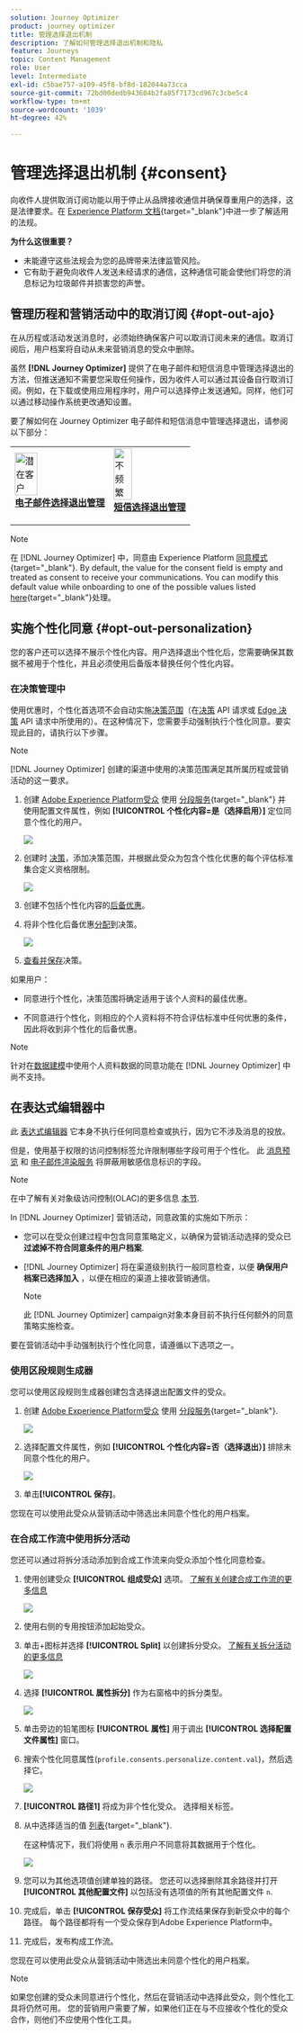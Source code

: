 ```yaml
---
solution: Journey Optimizer
product: journey optimizer
title: 管理选择退出机制
description: 了解如何管理选择退出机制和隐私
feature: Journeys
topic: Content Management
role: User
level: Intermediate
exl-id: c5bae757-a109-45f8-bf8d-182044a73cca
source-git-commit: 72bd00dedb943604b2fa85f7173cd967c3cbe5c4
workflow-type: tm+mt
source-wordcount: '1039'
ht-degree: 42%

---
```


# 管理选择退出机制 {#consent}

向收件人提供取消订阅功能以用于停止从品牌接收通信并确保尊重用户的选择，这是法律要求。在 [Experience Platform 文档](https://experienceleague.adobe.com/docs/experience-platform/privacy/regulations/overview.html?lang=zh-Hans#regulations){target="_blank"}中进一步了解适用的法规。

**为什么这很重要？**

* 未能遵守这些法规会为您的品牌带来法律监管风险。
* 它有助于避免向收件人发送未经请求的通信，这种通信可能会使他们将您的消息标记为垃圾邮件并损害您的声誉。

## 管理历程和营销活动中的取消订阅 {#opt-out-ajo}

在从历程或活动发送消息时，必须始终确保客户可以取消订阅未来的通信。取消订阅后，用户档案将自动从未来营销消息的受众中删除。

虽然 **[!DNL Journey Optimizer]** 提供了在电子邮件和短信消息中管理选择退出的方法，但推送通知不需要您采取任何操作，因为收件人可以通过其设备自行取消订阅。例如，在下载或使用应用程序时，用户可以选择停止发送通知。同样，他们可以通过移动操作系统更改通知设置。

要了解如何在 Journey Optimizer 电子邮件和短信消息中管理选择退出，请参阅以下部分：

<table style="table-layout:fixed"><tr style="border: 0;">
<td>
<a href="../email/email-opt-out.md">
<img alt="潜在客户" src="../assets/do-not-localize/privacy-email-optout.jpeg" width="50%">
</a>
<div><a href="../email/email-opt-out.md"><strong>电子邮件选择退出管理</strong>
</div>
<p>
</td>
<td>
<a href="../sms/sms-opt-out.md">
<img alt="不频繁" src="../assets/do-not-localize/privacy-sms-opt-out.jpeg" width="50%">
</a>
<div>
<a href="../sms/sms-opt-out.md"><strong>短信选择退出管理</strong></a>
</div>
<p></td>
</tr></table>

>[!NOTE]
>
>在 [!DNL Journey Optimizer] 中，同意由 Experience Platform [同意模式](https://experienceleague.adobe.com/docs/experience-platform/xdm/field-groups/profile/consents.html?lang=zh-Hans){target="_blank"}. By default, the value for the consent field is empty and treated as consent to receive your communications. You can modify this default value while onboarding to one of the possible values listed [here](https://experienceleague.adobe.com/docs/experience-platform/xdm/data-types/consents.html?lang=zh-Hans#choice-values){target="_blank"}处理。

## 实施个性化同意 {#opt-out-personalization}

您的客户还可以选择不展示个性化内容。用户选择退出个性化后，您需要确保其数据不被用于个性化，并且必须使用后备版本替换任何个性化内容。

### 在决策管理中

使用优惠时，个性化首选项不会自动实施[决策范围](../offers/offer-activities/create-offer-activities.md#add-decision-scopes)（在[决策](../offers/api-reference/offer-delivery-api/decisioning-api.md) API 请求或 [Edge 决策](../offers/api-reference/offer-delivery-api/edge-decisioning-api.md) API 请求中所使用的）。在这种情况下，您需要手动强制执行个性化同意。要实现此目的，请执行以下步骤。

>[!NOTE]
>
>[!DNL Journey Optimizer] 创建的渠道中使用的决策范围满足其所属历程或营销活动的这一要求。

1. 创建 [Adobe Experience Platform受众](../audience/access-audiences.md) 使用 [分段服务](https://experienceleague.adobe.com/docs/experience-platform/segmentation/ui/overview.html){target="_blank"} 并使用配置文件属性，例如 **[!UICONTROL 个性化内容=是（选择启用）]** 定位同意个性化的用户。

   ![](assets/perso-consent-od-audience.png)

1. 创建时 [决策](../offers/offer-activities/create-offer-activities.md)，添加决策范围，并根据此受众为包含个性化优惠的每个评估标准集合定义资格限制。

   ![](assets/perso-consent-od-audience-decision.png)

1. 创建不包括个性化内容的[后备优惠](../offers/offer-library/creating-fallback-offers.md)。

1. 将非个性化后备优惠[分配](../offers/offer-activities/create-offer-activities.md#add-fallback)到决策。

   ![](assets/perso-consent-od-audience-fallback.png)

1. [查看并保存](../offers/offer-activities/create-offer-activities.md#review)决策。

如果用户：

* 同意进行个性化，决策范围将确定适用于该个人资料的最佳优惠。

* 不同意进行个性化，则相应的个人资料将不符合评估标准中任何优惠的条件，因此将收到非个性化的后备优惠。

>[!NOTE]
>
>针对在[数据建模](../offers/ranking/ai-models.md)中使用个人资料数据的同意功能在 [!DNL Journey Optimizer] 中尚不支持。

## 在表达式编辑器中

<!--Expressions Editor while personalizing images, text, subject line  ( Segment in Campaigns) - UI and Headless -->

此 [表达式编辑器](../personalization/personalization-build-expressions.md) 它本身不执行任何同意检查或执行，因为它不涉及消息的投放。

但是，使用基于权限的访问控制标签允许限制哪些字段可用于个性化。 此 [消息预览](../email/preview.md#preview-email) 和 [电子邮件渲染服务](../email/preview.md#email-rendering) 将屏蔽用敏感信息标识的字段。

>[!NOTE]
>
>在中了解有关对象级访问控制(OLAC)的更多信息 [本节](../administration/object-based-access.md).


In [!DNL Journey Optimizer] 营销活动，同意政策的实施如下所示：

* 您可以在受众创建过程中包含同意策略定义，以确保为营销活动选择的受众已 **过滤掉不符合同意条件的用户档案**.

* [!DNL Journey Optimizer] 将在渠道级别执行一般同意检查，以便 **确保用户档案已选择加入** ，以便在相应的渠道上接收营销通信。

  >[!NOTE]
  >
  >此 [!DNL Journey Optimizer] campaign对象本身目前不执行任何额外的同意策略实施检查。

要在营销活动中手动强制执行个性化同意，请遵循以下选项之一。

### 使用区段规则生成器

您可以使用区段规则生成器创建包含选择退出配置文件的受众。

1. 创建 [Adobe Experience Platform受众](../audience/access-audiences.md) 使用 [分段服务](https://experienceleague.adobe.com/docs/experience-platform/segmentation/ui/overview.html){target="_blank"}.

   ![](assets/perso-consent-audience-build-rule.png)

1. 选择配置文件属性，例如 **[!UICONTROL 个性化内容=否（选择退出）]** 排除未同意个性化的用户。

   ![](assets/perso-consent-audience-no.png)

1. 单击&#x200B;**[!UICONTROL 保存]**。

您现在可以使用此受众从营销活动中筛选出未同意个性化的用户档案。

### 在合成工作流中使用拆分活动

您还可以通过将拆分活动添加到合成工作流来向受众添加个性化同意检查。

1. 使用创建受众 **[!UICONTROL 组成受众]** 选项。 [了解有关创建合成工作流的更多信息](../audience/create-compositions.md)

   ![](assets/perso-consent-audience-compose.png)

1. 使用右侧的专用按钮添加起始受众。

1. 单击+图标并选择 **[!UICONTROL Split]** 以创建拆分受众。 [了解有关拆分活动的更多信息](../audience/composition-canvas.md#split)

   ![](assets/perso-consent-audience-split.png)

1. 选择 **[!UICONTROL 属性拆分]** 作为右窗格中的拆分类型。

   ![](assets/perso-consent-audience-attribute-split.png)

1. 单击旁边的铅笔图标 **[!UICONTROL 属性]** 用于调出 **[!UICONTROL 选择配置文件属性]** 窗口。

1. 搜索个性化同意属性(`profile.consents.personalize.content.val`)，然后选择它。

   ![](assets/perso-consent-audience-consent-attribute.png)

1. **[!UICONTROL 路径1]** 将成为非个性化受众。 选择相关标签。

1. 从中选择适当的值 [列表](https://experienceleague.adobe.com/docs/experience-platform/xdm/data-types/consents.html?lang=zh-Hans#choice-values){target="_blank"}.

   在这种情况下，我们将使用 `n` 表示用户不同意将其数据用于个性化。

   ![](assets/perso-consent-audience-path-1-n.png)

1. 您可以为其他选项值创建单独的路径。 您还可以选择删除其余路径并打开 **[!UICONTROL 其他配置文件]** 以包括没有选项值的所有其他配置文件 `n`.

1. 完成后，单击 **[!UICONTROL 保存受众]** 将工作流结果保存到新受众中的每个路径。 每个路径都将有一个受众保存到Adobe Experience Platform中。

1. 完成后，发布构成工作流。

您现在可以使用此受众从营销活动中筛选出未同意个性化的用户档案。

>[!NOTE]
>
>如果您创建的受众未同意进行个性化，然后在营销活动中选择此受众，则个性化工具将仍然可用。 您的营销用户需要了解，如果他们正在与不应接收个性化的受众合作，则他们不应使用个性化工具。
